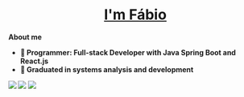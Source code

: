 <h1 align="center"><a href="https://github.com/fabiomp-filho"><b> I'm Fábio <b></a></h1>  

**About me**    

- 🏢 Programmer: Full-stack Developer with Java Spring Boot and React.js
- 🏫 Graduated in systems analysis and development

[![](https://img.shields.io/badge/Gmail-D14836?style=for-the-badge&logo=gmail&logoColor=white)](mailto:fabio.filho0820@gmail.com)
[![](https://img.shields.io/badge/LinkedIn-0077B5?style=for-the-badge&logo=linkedin&logoColor=white)](https://www.linkedin.com/in/fábiomartinspf/)
[![](https://img.shields.io/badge/GitHub-100000?style=for-the-badge&logo=github&logoColor=white)](https://github.com/fabiomp-filho) 
